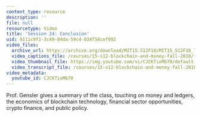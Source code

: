 ```yaml
---
content_type: resource
description: ''
file: null
resourcetype: Video
title: 'Session 24: Conclusion'
uid: 9111c9f1-3c49-84da-59c4-034f58cef992
video_files:
  archive_url: https://archive.org/download/MIT15.S12F18/MIT15_S12F18_lec24_300k.mp4
  video_captions_file: /courses/15-s12-blockchain-and-money-fall-2018/f15067598109518c926001353139cf99_CJCKTixMb70.vtt
  video_thumbnail_file: https://img.youtube.com/vi/CJCKTixMb70/default.jpg
  video_transcript_file: /courses/15-s12-blockchain-and-money-fall-2018/cdf04eb2ca36571102b7b216c645cb99_CJCKTixMb70.pdf
video_metadata:
  youtube_id: CJCKTixMb70
---
```


Prof. Gensler gives a summary of the class, touching on money and ledgers, the economics of blockchain technology, financial sector opportunities, crypto finance, and public policy.
